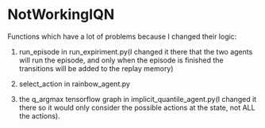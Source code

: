# NotWorkingIQN

Functions which have a lot of problems because I changed their logic:

1) run_episode in run_expiriment.py(I changed it there that the two agents will run the episode, and only when the episode is finished the transitions will be added to the replay memory)

2) select_action in rainbow_agent.py

3) the q_argmax tensorflow graph in implicit_quantile_agent.py(I changed it there so it would only consider the possible actions at the state, not ALL the actions).

